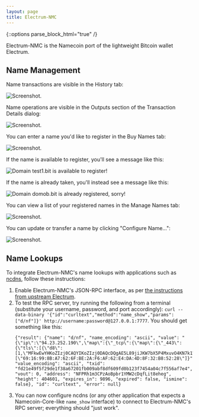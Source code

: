 ```yaml
---
layout: page
title: Electrum-NMC
---
```


{::options parse_block_html="true" /}

Electrum-NMC is the Namecoin port of the lightweight Bitcoin wallet Electrum.

## Name Management

Name transactions are visible in the History tab:

![Screenshot.]({{site.baseurl}}images/screenshots/electrum-nmc/Names-in-History-Tab.png)

Name operations are visible in the Outputs section of the Transaction Details dialog:

![Screenshot.]({{site.baseurl}}images/screenshots/electrum-nmc/Name-in-Transaction-Details.png)

You can enter a name you'd like to register in the Buy Names tab:

![Screenshot.]({{site.baseurl}}images/screenshots/electrum-nmc/Buy-Name-Entry.png)

If the name is available to register, you'll see a message like this:

![Domain test1.bit is available to register!]({{site.baseurl}}images/screenshots/electrum-nmc/Buy-Name-Available.png)

If the name is already taken, you'll instead see a message like this:

![Domain domob.bit is already registered, sorry!]({{site.baseurl}}images/screenshots/electrum-nmc/Buy-Name-Taken.png)

You can view a list of your registered names in the Manage Names tab:

![Screenshot.]({{site.baseurl}}images/screenshots/electrum-nmc/Manage-Names-Tab.png)

You can update or transfer a name by clicking "Configure Name...":

![Screenshot.]({{site.baseurl}}images/screenshots/electrum-nmc/Configure-Name-Dialog.png)

## Name Lookups

To integrate Electrum-NMC's name lookups with applications such as [ncdns]({{site.baseurl}}docs/ncdns/), follow these instructions:

1. Enable Electrum-NMC's JSON-RPC interface, as per [the instructions from upstream Electrum](https://electrum.readthedocs.io/en/latest/merchant.html#jsonrpc-interface).
1. To test the RPC server, try running the following from a terminal (substitute your username, password, and port accordingly): `curl --data-binary '{"id":"curltext","method":"name_show","params":["d/nf"]}' http://username:password@127.0.0.1:7777`.  You should get something like this:
   ~~~
   {"result": {"name": "d/nf", "name_encoding": "ascii", "value": "{\"ip\":\"94.23.252.190\",\"map\":{\"_tcp\":{\"map\":{\"_443\":{\"tls\":[{\"d8\":[1,\"MFkwEwYHKoZIzj0CAQYIKoZIzj0DAQcDQgAE5L89jiJKW7bX5P4MxuvO4KN7k1WOJyjKZSrycMZMKWrfOPGNVBBAz3M2wB3bPz0imdjK0ppSyz0GXEWSIglQXw==\",5007168,5533056,10,\"MEUCIQC8wiAAU2/RemIHlxRZ4wkp4QiYpA6yvTFuk2UwBFHd4gIgRjJQqO7ovcVsVYvEFHY0Z+SjTKRCPa2QAyrQiUyZhIs=\"]}]}}}},\"fingerprint\":[\"69:16:99:8B:A7:62:6F:BE:2A:F6:AF:62:E4:DA:4D:8F:32:B8:52:28\"]}", "value_encoding": "ascii", "txid": "fd21e49f5f29de1f38a67201fb009abf8df609fd0b123f7454a04c7f556af7e4", "vout": 0, "address": "NFPRh1m3CPzAoBpbr1YMW2cDqfLit8eheg", "height": 404601, "expires_in": 9896, "expired": false, "ismine": false}, "id": "curltext", "error": null}
   ~~~
1. You can now configure ncdns (or any other application that expects a Namecoin-Core-like `name_show` interface) to connect to Electrum-NMC's RPC server; everything should "just work".
